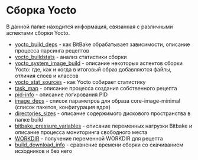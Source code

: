 # Сборка Yocto
В данной папке находится информация, связанная с различными аспектами сборки Yocto.
* [yocto_build_deps](./yocto_build_deps.md) - как BitBake обрабатывает зависимости, описание процесса парсинга рецептов
* [yocto_buildstats](./yocto_buildstats.md) - анализ статистики сборки
* [yocto_system_image_build](./yocto_system_image_build.md) - описание некоторых аспектов сборки Yocto: где, как и когда в итоговый образ добавляются файлы, отличия слоев и классов
* [yocto_stat_sources](./yocto_stat_sources.md) - как Yocto собирает статистику
* [task_map](./task_map.md) - описание процесса создания собственного рецепта
* [pid-info](./pid-info.md) - описание логирования PID
* [image_deps](./image_deps.md) - список параметров для образа core-image-minimal (список пакетов, конфигурация ядра)
* [directories_sizes](./directories_sizes.md) - описание содержимого дискового пространства в папке build
* [bitbake_pressure_variables](./bitbake_pressure_variables.md) - описание переменных нагрузки Bitbake и описание процесса мониторинга свободного места 
* [WORKDIR](./WORKDIR.md) - получение переменной WORKDIR для рецепта
* [build_download_info](./build_download_info.md) - сравнение времени сборки со скачиванием исходников и без него
